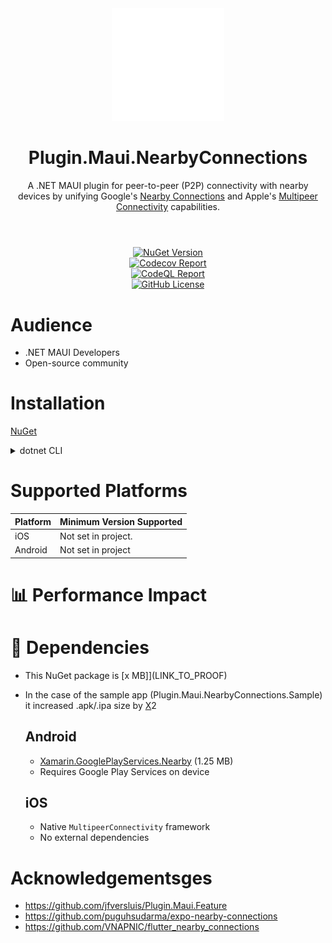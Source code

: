 <div align="center">
  <picture>
    <img src=".assets/nuget.svg" width="180">
  </picture>

  <h1>
    Plugin.Maui.NearbyConnections
  </h1>
  <p>
    A .NET MAUI plugin for peer-to-peer (P2P) connectivity with nearby devices by unifying Google's <a href="https://developers.google.com/nearby/connections/overview" target="_blank">Nearby Connections</a> and Apple's <a href="https://developer.apple.com/documentation/multipeerconnectivity" target="_blank">Multipeer Connectivity</a> capabilities.
  </p>
</div>
<h1>
</h1>
</br>

<div align="center">
  <div>
    <a href="https://www.nuget.org/packages/Plugin.Maui.NearbyConnections">
      <img alt="NuGet Version" src="https://img.shields.io/nuget/v/Plugin.Maui.NearbyConnections">
    </a>
  </div>
  <div>
    <a href="https://codecov.io/gh/phunkeler/Plugin.Maui.NearbyConnections">
      <img alt="Codecov Report" src="https://img.shields.io/codecov/c/gh/phunkeler/Plugin.Maui.NearbyConnections/main?">
    </a>
  </div>
  <div>
    <a href="https://github.com/phunkeler/Plugin.Maui.NearbyConnections/actions/workflows/codeql.yml">
        <img alt="CodeQL Report" src="https://github.com/phunkeler/Plugin.Maui.NearbyConnections/actions/workflows/codeql.yml/badge.svg">
    </a>
  </div>
  <div>
    <a href="https://github.com/phunkeler/Plugin.Maui.NearbyConnections/blob/main/LICENSE">
      <img alt="GitHub License" src="https://img.shields.io/github/license/phunkeler/Plugin.Maui.NearbyConnections">
    </a>
  </div>
  </p>
</div>

# Audience
- .NET MAUI Developers
- Open-source community

# Installation
[NuGet](http://www.nuget.org/packages/Plugin.Maui.NearbyConnections)

<details>
  <summary>dotnet CLI</summary>

```bash
dotnet add package Plugin.Maui.NearbyConnections -s https://api.nuget.org/v3/index.json
```

</details>

# Supported Platforms

| Platform | Minimum Version Supported |
|----------|---------------------------|
| iOS      | Not set in project.       |
| Android  | Not set in project        |

 # 📊 Performance Impact


# 🔗 Dependencies
- This NuGet package is [x MB]](LINK_TO_PROOF)
- In the case of the sample app (Plugin.Maui.NearbyConnections.Sample) it increased .apk/.ipa size by [X](LINK_TO_PROOF)2

  ## Android
  - [Xamarin.GooglePlayServices.Nearby](https://www.nuget.org/packages/Xamarin.GooglePlayServices.Nearby/) (1.25 MB)
  - Requires Google Play Services on device

  ## iOS
  - Native `MultipeerConnectivity` framework
  - No external dependencies

# Acknowledgementsges

-   https://github.com/jfversluis/Plugin.Maui.Feature
-   https://github.com/puguhsudarma/expo-nearby-connections
-   https://github.com/VNAPNIC/flutter_nearby_connections
